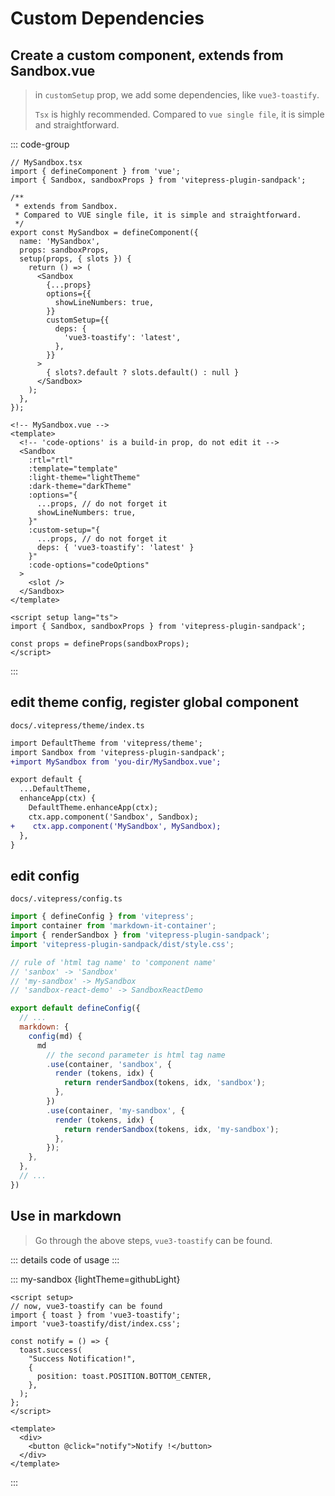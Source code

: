 <script setup>
import deps from '../codes/custom-usage/Deps.ts';
</script>

# Custom Dependencies

## Create a custom component, extends from Sandbox.vue

> in `customSetup` prop, we add some dependencies, like `vue3-toastify`.
>
> `Tsx` is highly recommended. Compared to `vue single file`, it is simple and straightforward.

::: code-group
```tsx [write with .tsx]
// MySandbox.tsx
import { defineComponent } from 'vue';
import { Sandbox, sandboxProps } from 'vitepress-plugin-sandpack';

/**
 * extends from Sandbox.
 * Compared to VUE single file, it is simple and straightforward.
 */
export const MySandbox = defineComponent({
  name: 'MySandbox',
  props: sandboxProps,
  setup(props, { slots }) {
    return () => (
      <Sandbox
        {...props}
        options={{
          showLineNumbers: true,
        }}
        customSetup={{
          deps: {
            'vue3-toastify': 'latest',
          },
        }}
      >
        { slots?.default ? slots.default() : null }
      </Sandbox>
    );
  },
});
```

```vue [write with .vue]
<!-- MySandbox.vue -->
<template>
  <!-- 'code-options' is a build-in prop, do not edit it -->
  <Sandbox
    :rtl="rtl"
    :template="template"
    :light-theme="lightTheme"
    :dark-theme="darkTheme"
    :options="{
      ...props, // do not forget it
      showLineNumbers: true,
    }"
    :custom-setup="{
      ...props, // do not forget it
      deps: { 'vue3-toastify': 'latest' }
    }"
    :code-options="codeOptions"
  >
    <slot />
  </Sandbox>
</template>

<script setup lang="ts">
import { Sandbox, sandboxProps } from 'vitepress-plugin-sandpack';

const props = defineProps(sandboxProps);
</script>
```
:::

## edit theme config, register global component

`docs/.vitepress/theme/index.ts`

```diff
import DefaultTheme from 'vitepress/theme';
import Sandbox from 'vitepress-plugin-sandpack';
+import MySandbox from 'you-dir/MySandbox.vue';

export default {
  ...DefaultTheme,
  enhanceApp(ctx) {
    DefaultTheme.enhanceApp(ctx);
    ctx.app.component('Sandbox', Sandbox);
+    ctx.app.component('MySandbox', MySandbox);
  },
}
```

## edit config

`docs/.vitepress/config.ts`

```js
import { defineConfig } from 'vitepress';
import container from 'markdown-it-container';
import { renderSandbox } from 'vitepress-plugin-sandpack';
import 'vitepress-plugin-sandpack/dist/style.css';

// rule of 'html tag name' to 'component name'
// 'sanbox' -> 'Sandbox'
// 'my-sandbox' -> MySandbox
// 'sandbox-react-demo' -> SandboxReactDemo

export default defineConfig({
  // ...
  markdown: {
    config(md) {
      md
        // the second parameter is html tag name
        .use(container, 'sandbox', {
          render (tokens, idx) {
            return renderSandbox(tokens, idx, 'sandbox');
          },
        })
        .use(container, 'my-sandbox', {
          render (tokens, idx) {
            return renderSandbox(tokens, idx, 'my-sandbox');
          },
        });
    },
  },
  // ...
})
```

## Use in markdown

> Go through the above steps, `vue3-toastify` can be found.

::: details code of usage
<CodePanel :value="deps" />
:::

::: my-sandbox {lightTheme=githubLight}
```vue /src/App.vue
<script setup>
// now, vue3-toastify can be found
import { toast } from 'vue3-toastify';
import 'vue3-toastify/dist/index.css';

const notify = () => {
  toast.success(
    "Success Notification!",
    {
      position: toast.POSITION.BOTTOM_CENTER,
    },
  );
};
</script>

<template>
  <div>
    <button @click="notify">Notify !</button>
  </div>
</template>
```
:::
